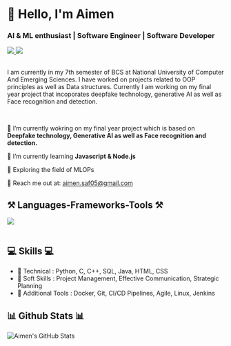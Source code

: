 # 👋 Hello, I'm Aimen
### AI & ML enthusiast | Software Engineer | Software Developer

<div align="left"> 
  <a href="mailto:aimen.saf05@gmail.com" target="_blank">
    <img src="https://img.shields.io/badge/Email-D14836?style=for-the-badge&logo=gmail&logoColor=white" target="_blank" />
  </a> 
  <a href="https://www.linkedin.com/in/aimen-safdar-163aa922a/" target="_blank">
    <img src="https://img.shields.io/badge/LinkedIn-0077B5?style=for-the-badge&logo=linkedin&logoColor=white" target="_blank" />
  </a>
</div>

<br>

I am currently in my 7th semester of BCS at National University of Computer And Emerging Sciences. I have worked on projects related to OOP principles as well as Data structures. Currently I am working on my final year project that incoporates deepfake technology, generative AI as well as Face recognition and detection. 

<br>

<div align="left">
 
 🔭 I’m currently wokring on my final year project which is based on **Deepfake technology, Generative AI as well as Face recognition and detection.**
 
 🌱 I’m currently learning **Javascript & Node.js**

 💬  Exploring the field of MLOPs

 📧 Reach me out at: aimen.saf05@gmail.com

</div>

## ⚒️ Languages-Frameworks-Tools ⚒️
<div align="left">
    <img src="https://skillicons.dev/icons?i=python,c,java,mysql,docker,github,html,css,jenkins,tensorflow,pytorch" /><br>
</div>

<br/>

## 💻 Skills 💻
- 📕 Technical : Python, C, C++, SQL, Java, HTML, CSS
- 📗 Soft Skills : Project Management, Effective Communication, Strategic Planning
- 📙 Additional Tools : Docker, Git, CI/CD Pipelines, Agile, Linux, Jenkins

## 📊 Github Stats 📊

![Aimen's GitHub Stats](https://github-readme-stats.vercel.app/api?username=aimenSaf&show_icons=true&theme=radical)
